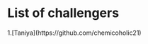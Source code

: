 # List of challengers
<!-- 1. [Shivay](https://github.com/shivaylamba) -->1.[Taniya](https://github.com/chemicoholic21)

